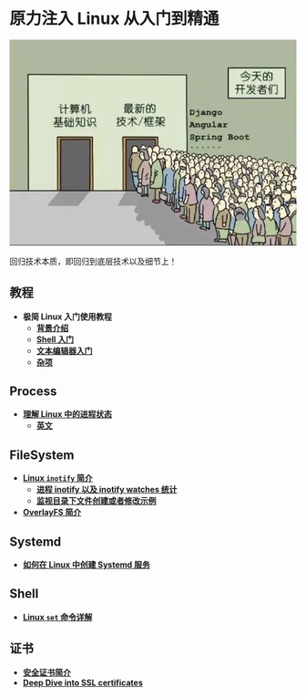 # 原力注入 Linux 从入门到精通

![回归技术本质](bad_phenomenon.png)

回归技术本质，即回归到底层技术以及细节上！

## 教程
- **极简 Linux 入门使用教程**
	- [**背景介绍**](getting_started/background.md)
	- [**Shell 入门**](getting_started/shells.md)
	- [**文本编辑器入门**](getting_started/text-editors.md)
	- [**杂项**](getting_started/miscellaneous.md)

## Process
- [**理解 Linux 中的进程状态**](process/Understanding_process_states_in_Linux.md)
	- [**英文**](process/Understanding_process_states_in_Linux.pdf)

## FileSystem
- [**Linux `inotify` 简介**](fs/What_is_inotify.md)
	- [**进程 inotify 以及 inotify watches 统计**](fs/inotify_stat.sh)
	- [**监视目录下文件创建或者修改示例**](fs/inotify_monitor_path.sh)
- [**OverlayFS 简介**](fs/OverlayFS.md)

## Systemd
- [**如何在 Linux 中创建 Systemd 服务**](systemd/Systemd_Service_Creation_Guide.md)

## Shell
- [**Linux `set` 命令详解**](shell/Linux_set_Command_Explained.md)

## 证书
- [**安全证书简介**](certs_intro.md)
- [**Deep Dive into SSL certificates**](ssl_certs.md)
